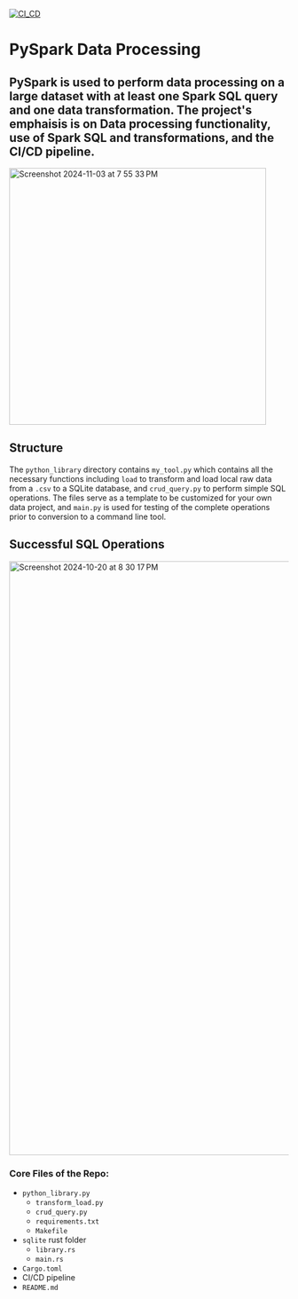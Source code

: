 [![CI_CD](https://github.com/zachary-fennie/PySpark-Data-Processing/actions/workflows/CI_CD.yml/badge.svg)](https://github.com/zachary-fennie/PySpark-Data-Processing/actions/workflows/CI_CD.yml)

# PySpark Data Processing
## PySpark is used to perform data processing on a large dataset with at least one Spark SQL query and one data transformation. The project's emphaisis is on Data processing functionality, use of Spark SQL and transformations, and the CI/CD pipeline.

<img width="463" alt="Screenshot 2024-11-03 at 7 55 33 PM" src="https://github.com/user-attachments/assets/27361169-78fa-4bfa-8f6d-6a3187c8901f">

## Structure
The `python_library` directory contains `my_tool.py` which contains all the necessary functions including `load` to transform and load local raw data from a `.csv` to a SQLite database, and `crud_query.py` to perform simple SQL operations. The files serve as a template to be customized for your own data project, and `main.py` is used for testing of the complete operations prior to conversion to a command line tool.

## Successful SQL Operations
<img width="1071" alt="Screenshot 2024-10-20 at 8 30 17 PM" src="https://github.com/user-attachments/assets/165c22af-3ddb-4b20-b66e-7adcd54a13a3">

### Core Files of the Repo:
* `python_library.py`
    - `transform_load.py`
    - `crud_query.py`
    - `requirements.txt`
    - `Makefile`
* `sqlite` rust folder
    - `library.rs`
    - `main.rs`
* `Cargo.toml`
* CI/CD pipeline
* `README.md`